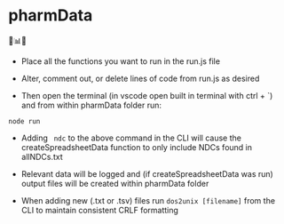 # pharmData
💊📊🧐

- Place all the functions you want to run in the run.js file

- Alter, comment out, or delete lines of code from run.js as desired

- Then open the terminal (in vscode open built in terminal with ctrl + `) and from within pharmData folder run:
```
node run
```

- Adding ``` ndc``` to the above command in the CLI will cause the createSpreadsheetData function to only include NDCs found in allNDCs.txt

- Relevant data will be logged and (if createSpreadsheetData was run) output files will be created within pharmData folder

- When adding new (.txt or .tsv) files run ```dos2unix [filename]``` from the CLI to maintain consistent CRLF formatting